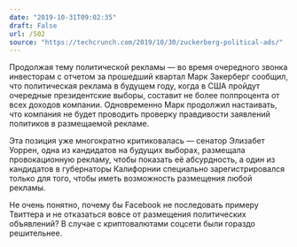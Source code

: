 ```yaml
---
date: "2019-10-31T09:02:35"
draft: False
url: /502
source: "https://techcrunch.com/2019/10/30/zuckerberg-political-ads/"
---
```


Продолжая тему политической рекламы — во время очередного звонка инвесторам с отчетом за прошедший квартал Марк Закерберг сообщил, что политическая реклама в будущем году, когда в США пройдут очередные президентские выборы, составит не более полпроцента от всех доходов компании. Одновременно Марк продолжил настаивать, что компания не будет проводить проверку правдивости заявлений политиков в размещаемой рекламе.

Эта позиция уже многократно критиковалась — сенатор Элизабет Уоррен, одна из кандидатов на будущих выборах, размещала провокационную рекламу, чтобы показать её абсурдность, а один из кандидатов в губернаторы Калифорнии специально зарегистрировался только для того, чтобы иметь возможность размещения любой рекламы.

Не очень понятно, почему бы Facebook не последовать примеру Твиттера и не отказаться вовсе от размещения политических объявлений? В случае с криптовалютами соцсети были гораздо решительнее.
